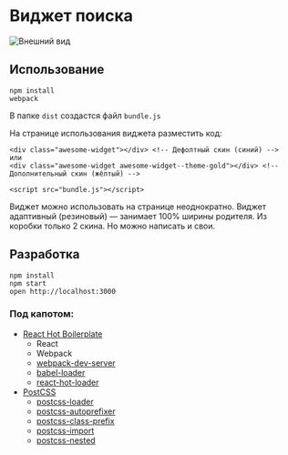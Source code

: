 Виджет поиска
=====================
![Внешний вид](https://dl.dropboxusercontent.com/u/17798821/github/search-widget.png)
## Использование
```
npm install
webpack
```
В папке `dist` создастся файл `bundle.js`

На странице использования виджета разместить код:
```
<div class="awesome-widget"></div> <!-- Дефолтный скин (синий) -->
или
<div class="awesome-widget awesome-widget--theme-gold"></div> <!-- Дополнительный скин (жёлтый) -->

<script src="bundle.js"></script>
```

Виджет можно использовать на странице неоднократно.
Виджет адаптивный (резиновый) — занимает 100% ширины родителя.
Из коробки только 2 скина. Но можно написать и свои.

## Разработка
```
npm install
npm start
open http://localhost:3000
```

### Под капотом:
- [React Hot Boilerplate](https://github.com/gaearon/react-hot-boilerplate)
  * React
  * Webpack
  * [webpack-dev-server](https://github.com/webpack/webpack-dev-server)
  * [babel-loader](https://github.com/babel/babel-loader)
  * [react-hot-loader](https://github.com/gaearon/react-hot-loader)
- [PostCSS](https://github.com/postcss/postcss)
  * [postcss-loader](https://github.com/postcss/postcss-loader)
  * [postcss-autoprefixer](https://github.com/postcss/autoprefixer)
  * [postcss-class-prefix](https://github.com/thompsongl/postcss-class-prefix)
  * [postcss-import](https://github.com/postcss/postcss-import)
  * [postcss-nested](https://github.com/postcss/postcss-nested)
